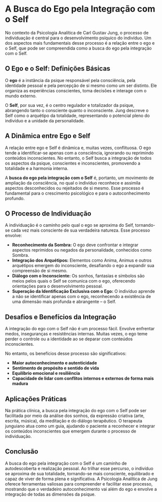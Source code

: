 # A Busca do Ego pela Integração com o Self

No contexto da Psicologia Analítica de Carl Gustav Jung, o processo de individuação é central para o desenvolvimento psíquico do indivíduo. Um dos aspectos mais fundamentais desse processo é a relação entre o ego e o Self, que pode ser compreendida como a busca do ego pela integração com o Self.

## O Ego e o Self: Definições Básicas

O **ego** é a instância da psique responsável pela consciência, pela identidade pessoal e pela percepção de si mesmo como um ser distinto. Ele organiza as experiências conscientes, toma decisões e interage com o mundo externo.

O **Self**, por sua vez, é o centro regulador e totalizador da psique, abrangendo tanto o consciente quanto o inconsciente. Jung descreve o Self como o arquétipo da totalidade, representando o potencial pleno do indivíduo e a unidade da personalidade.

## A Dinâmica entre Ego e Self

A relação entre ego e Self é dinâmica e, muitas vezes, conflituosa. O ego tende a identificar-se apenas com a consciência, ignorando ou reprimindo conteúdos inconscientes. No entanto, o Self busca a integração de todos os aspectos da psique, conscientes e inconscientes, promovendo a totalidade e a harmonia interna.

A **busca do ego pela integração com o Self** é, portanto, um movimento de ampliação da consciência, no qual o indivíduo reconhece e assimila aspectos desconhecidos ou rejeitados de si mesmo. Esse processo é fundamental para o crescimento psicológico e para o autoconhecimento profundo.

## O Processo de Individuação

A individuação é o caminho pelo qual o ego se aproxima do Self, tornando-se cada vez mais consciente de sua verdadeira natureza. Esse processo envolve:

- **Reconhecimento da Sombra:** O ego deve confrontar e integrar aspectos reprimidos ou negados da personalidade, conhecidos como Sombra.
- **Integração dos Arquétipos:** Elementos como Anima, Animus e outros arquétipos emergem do inconsciente, desafiando o ego a expandir sua compreensão de si mesmo.
- **Diálogo com o Inconsciente:** Os sonhos, fantasias e símbolos são meios pelos quais o Self se comunica com o ego, oferecendo orientações para o desenvolvimento pessoal.
- **Superação da Identificação Exclusiva com o Ego:** O indivíduo aprende a não se identificar apenas com o ego, reconhecendo a existência de uma dimensão mais profunda e abrangente – o Self.

## Desafios e Benefícios da Integração

A integração do ego com o Self não é um processo fácil. Envolve enfrentar medos, inseguranças e resistências internas. Muitas vezes, o ego teme perder o controle ou a identidade ao se deparar com conteúdos inconscientes.

No entanto, os benefícios desse processo são significativos:

- **Maior autoconhecimento e autenticidade**
- **Sentimento de propósito e sentido de vida**
- **Equilíbrio emocional e resiliência**
- **Capacidade de lidar com conflitos internos e externos de forma mais madura**

## Aplicações Práticas

Na prática clínica, a busca pela integração do ego com o Self pode ser facilitada por meio da análise dos sonhos, da expressão criativa (arte, escrita, música), da meditação e do diálogo terapêutico. O terapeuta junguiano atua como um guia, ajudando o paciente a reconhecer e integrar os conteúdos inconscientes que emergem durante o processo de individuação.

## Conclusão

A busca do ego pela integração com o Self é um caminho de autodescoberta e realização pessoal. Ao trilhar esse percurso, o indivíduo se aproxima de sua totalidade, tornando-se mais consciente, equilibrado e capaz de viver de forma plena e significativa. A Psicologia Analítica de Jung oferece ferramentas valiosas para compreender e facilitar esse processo, mostrando que o verdadeiro autoconhecimento vai além do ego e envolve a integração de todas as dimensões da psique.